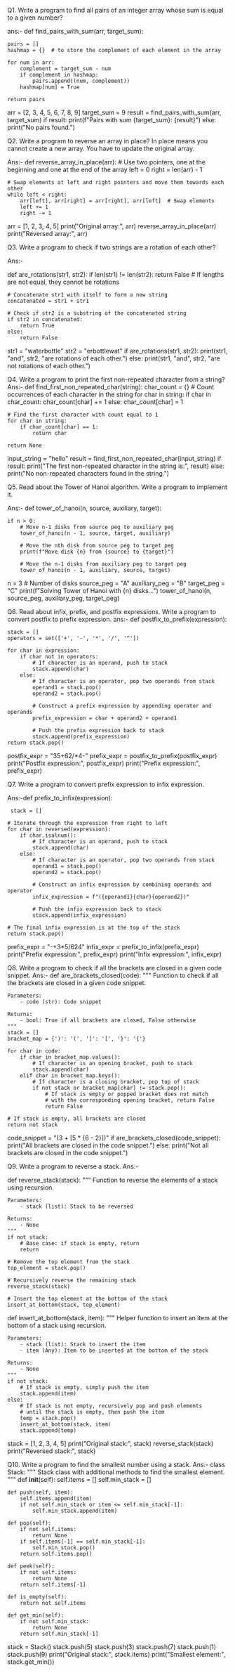 Q1. Write a program to find all pairs of an integer array whose sum is equal to a given number?

ans:-
def find_pairs_with_sum(arr, target_sum):
   
    pairs = []
    hashmap = {}  # to store the complement of each element in the array

    for num in arr:
        complement = target_sum - num
        if complement in hashmap:
            pairs.append((num, complement))
        hashmap[num] = True

    return pairs

arr = [2, 3, 4, 5, 6, 7, 8, 9]
target_sum = 9
result = find_pairs_with_sum(arr, target_sum)
if result:
    print(f"Pairs with sum {target_sum}: {result}")
else:
    print("No pairs found.")



Q2. Write a program to reverse an array in place? In place means you cannot create a new array. You have to update the original array.

Ans:-
def reverse_array_in_place(arr):
    # Use two pointers, one at the beginning and one at the end of the array
    left = 0
    right = len(arr) - 1

    # Swap elements at left and right pointers and move them towards each other
    while left < right:
        arr[left], arr[right] = arr[right], arr[left]  # Swap elements
        left += 1
        right -= 1

arr = [1, 2, 3, 4, 5]
print("Original array:", arr)
reverse_array_in_place(arr)
print("Reversed array:", arr)

Q3. Write a program to check if two strings are a rotation of each other?

Ans:-

def are_rotations(str1, str2):
    if len(str1) != len(str2):
        return False  # If lengths are not equal, they cannot be rotations
    
    # Concatenate str1 with itself to form a new string
    concatenated = str1 + str1
    
    # Check if str2 is a substring of the concatenated string
    if str2 in concatenated:
        return True
    else:
        return False

str1 = "waterbottle"
str2 = "erbottlewat"
if are_rotations(str1, str2):
    print(str1, "and", str2, "are rotations of each other.")
else:
    print(str1, "and", str2, "are not rotations of each other.")

Q4. Write a program to print the first non-repeated character from a string?
Ans:-
def find_first_non_repeated_char(string):
    char_count = {}
    # Count occurrences of each character in the string
    for char in string:
        if char in char_count:
            char_count[char] += 1
        else:
            char_count[char] = 1

    # Find the first character with count equal to 1
    for char in string:
        if char_count[char] == 1:
            return char

    return None
input_string = "hello"
result = find_first_non_repeated_char(input_string)
if result:
    print("The first non-repeated character in the string is:", result)
else:
    print("No non-repeated characters found in the string.")

Q5. Read about the Tower of Hanoi algorithm. Write a program to implement it.

Ans:-
  def tower_of_hanoi(n, source, auxiliary, target):
   
    if n > 0:
        # Move n-1 disks from source peg to auxiliary peg
        tower_of_hanoi(n - 1, source, target, auxiliary)

        # Move the nth disk from source peg to target peg
        print(f"Move disk {n} from {source} to {target}")

        # Move the n-1 disks from auxiliary peg to target peg
        tower_of_hanoi(n - 1, auxiliary, source, target)

n = 3  # Number of disks
source_peg = "A"
auxiliary_peg = "B"
target_peg = "C"
print(f"Solving Tower of Hanoi with {n} disks...")
tower_of_hanoi(n, source_peg, auxiliary_peg, target_peg)

Q6. Read about infix, prefix, and postfix expressions. Write a program to convert postfix to prefix expression.
ans:-
def postfix_to_prefix(expression):

    stack = []
    operators = set(['+', '-', '*', '/', '^'])

    for char in expression:
        if char not in operators:
            # If character is an operand, push to stack
            stack.append(char)
        else:
            # If character is an operator, pop two operands from stack
            operand1 = stack.pop()
            operand2 = stack.pop()

            # Construct a prefix expression by appending operator and operands
            prefix_expression = char + operand2 + operand1

            # Push the prefix expression back to stack
            stack.append(prefix_expression)
    return stack.pop()

postfix_expr = "35+62/*4-"
prefix_expr = postfix_to_prefix(postfix_expr)
print("Postfix expression:", postfix_expr)
print("Prefix expression:", prefix_expr)


Q7. Write a program to convert prefix expression to infix expression.

Ans:-def prefix_to_infix(expression):
  
     stack = []

    # Iterate through the expression from right to left
    for char in reversed(expression):
        if char.isalnum():
            # If character is an operand, push to stack
            stack.append(char)
        else:
            # If character is an operator, pop two operands from stack
            operand1 = stack.pop()
            operand2 = stack.pop()

            # Construct an infix expression by combining operands and operator
            infix_expression = f"({operand1}{char}{operand2})"

            # Push the infix expression back to stack
            stack.append(infix_expression)

    # The final infix expression is at the top of the stack
    return stack.pop()

prefix_expr = "-+3*5/624"
infix_expr = prefix_to_infix(prefix_expr)
print("Prefix expression:", prefix_expr)
print("Infix expression:", infix_expr)


Q8. Write a program to check if all the brackets are closed in a given code snippet.
Ans:-
def are_brackets_closed(code):
    """
    Function to check if all the brackets are closed in a given code snippet.

    Parameters:
        - code (str): Code snippet

    Returns:
        - bool: True if all brackets are closed, False otherwise
    """
    stack = []
    bracket_map = {')': '(', ']': '[', '}': '{'}

    for char in code:
        if char in bracket_map.values():
            # If character is an opening bracket, push to stack
            stack.append(char)
        elif char in bracket_map.keys():
            # If character is a closing bracket, pop top of stack
            if not stack or bracket_map[char] != stack.pop():
                # If stack is empty or popped bracket does not match
                # with the corresponding opening bracket, return False
                return False

    # If stack is empty, all brackets are closed
    return not stack
code_snippet = "(3 + [5 * {6 - 2}])"
if are_brackets_closed(code_snippet):
    print("All brackets are closed in the code snippet.")
else:
    print("Not all brackets are closed in the code snippet.")

Q9. Write a program to reverse a stack.
Ans:-

def reverse_stack(stack):
    """
    Function to reverse the elements of a stack using recursion.

    Parameters:
        - stack (list): Stack to be reversed

    Returns:
        - None
    """
    if not stack:
        # Base case: if stack is empty, return
        return

    # Remove the top element from the stack
    top_element = stack.pop()

    # Recursively reverse the remaining stack
    reverse_stack(stack)

    # Insert the top element at the bottom of the stack
    insert_at_bottom(stack, top_element)


def insert_at_bottom(stack, item):
    """
    Helper function to insert an item at the bottom of a stack using recursion.

    Parameters:
        - stack (list): Stack to insert the item
        - item (Any): Item to be inserted at the bottom of the stack

    Returns:
        - None
    """
    if not stack:
        # If stack is empty, simply push the item
        stack.append(item)
    else:
        # If stack is not empty, recursively pop and push elements
        # until the stack is empty, then push the item
        temp = stack.pop()
        insert_at_bottom(stack, item)
        stack.append(temp)

stack = [1, 2, 3, 4, 5]
print("Original stack:", stack)
reverse_stack(stack)
print("Reversed stack:", stack)

Q10. Write a program to find the smallest number using a stack.
Ans:-
class Stack:
    """
    Stack class with additional methods to find the smallest element.
    """
    def __init__(self):
        self.items = []
        self.min_stack = []

    def push(self, item):
        self.items.append(item)
        if not self.min_stack or item <= self.min_stack[-1]:
            self.min_stack.append(item)

    def pop(self):
        if not self.items:
            return None
        if self.items[-1] == self.min_stack[-1]:
            self.min_stack.pop()
        return self.items.pop()

    def peek(self):
        if not self.items:
            return None
        return self.items[-1]

    def is_empty(self):
        return not self.items

    def get_min(self):
        if not self.min_stack:
            return None
        return self.min_stack[-1]

stack = Stack()
stack.push(5)
stack.push(3)
stack.push(7)
stack.push(1)
stack.push(9)
print("Original stack:", stack.items)
print("Smallest element:", stack.get_min())
